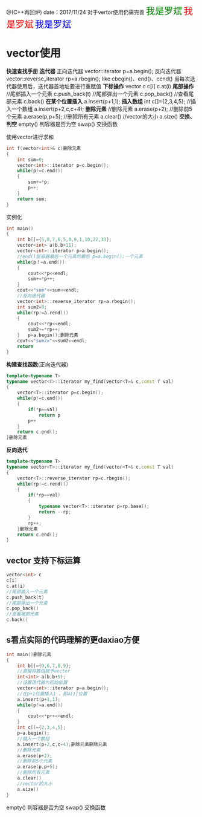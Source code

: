 @(C++再回炉)
date：2017/11/24 
对于vertor使用仍需完善
<font color=green size=5>我是罗斌</font>
<font color=red size=5>我是罗斌</font>
<font color=blue size=5>我是罗斌</font>
# vector使用
**快速查找手册**
**迭代器**
正向迭代器
vector<int>::iterator p=a.begin();
反向迭代器
vector<int>::reverse_iterator rp=a.rbegin();
like cbegin()、end()、cend() 当每次迭代器使用后，迭代器首地址要进行重赋值
**下标操作**
vector<int> c
c[i]
c.at(i)
**尾部操作**
//尾部插入一个元素
c.push_back(t)
//尾部弹出一个元素
c.pop_back()
//查看尾部元素
c.back()
**在某个位置插入**
a.insert(p+1,1);
**插入数组**
int c[]={2,3,4,5};
//插入一个数组
a.insert(p+2,c,c+4);
**删除元素**
//删除元素
a.erase(p+2);
//删除前5个元素
a.erase(p,p+5);
//删除所有元素
a.clear()
//vector的大小
a.size()
**交换、判空**
empty() 判容器是否为空
swap() 交换函数


使用vector进行求和
```c++
int f(vector<int>& c)删除元素
{
	int sum=0;
	vector<int>::iterator p=c.begin();
	while(p!=c.end())
	{
		sum+=*p;
		p++;
	}
	return sum;
}
```
实例化
```c++
int main()
{
	int b[]={5,8,7,6,5,8,9,1,10,22,33};
	vector<int> a(b,b+11);
	vector<int>::iterator p=a.begin();
	//end()是容器最后一个元素的最后	p=a.begin();一个元素
	while(p！=a.end())
	{
		cout<<*p<<endl;
		sum+=*p++;
	}
	cout<<"sum"<<sum<<endl;
	//反向迭代器
	vector<int>::reverse_iterator rp=a.rbegin();
	int sum2=0;
	while(rp!=a.rend())
	{
		cout<<*rp<<endl;
		sum2+=*rp++;
	}	p=a.begin();删除元素
	cout<<"sum2="<<sum2<<endl;
	return
}
```
**构建查找函数**(正向迭代器)
```C++
template<typename T>
typename vector<T>::iterator my_find(vector<T>& c,const T val)
{
	vector<T>::iterator p=c.begin();
	while(p!=c.end())
	{
		if(*p==val)
			return p
		p++
	}
	return c.end();
}删除元素
```
**反向迭代**
```C++
template<typename T>
typename vector<T>::iterator my_find(vector<T>& c,const T val)
{
	vector<T>::reverse_iterator rp=c.rbegin();
	while(rp!=c.rend())
	{
		if(*rp==val)
		{
			typename vector<T>::iterator p=rp.base();
			return --rp;
		}
        rp++;
	}删除元素
	return c.end();
}
```
## vector 支持下标运算
```c++
vector<int> c
c[i]
c.at(i)
//尾部插入一个元素
c.push_back(t)
//尾部弹出一个元素
c.pop_back()
//查看尾部元素
c.back()
```
## s看点实际的代码理解的更daxiao方便
```C++
int main()删除元素
{
	int b[]={0,6,7,8,9};
	//直接将数组赋予vector
	int<int> a(b,b+5);
	//设置迭代器为初始位置
	vector<int>::iterator p=a.begin();
	//在p+1位置插入1 ，即a[1]位置
	a.insert(p+1,1);
	while(p!=a.end())
	{
		cout<<*p++<<endl;
	}
	int c[]={2,3,4,5};
	p=a.begin();
	//插入一个数组
	a.insert(p+2,c,c+4);删除元素删除元素
	//删除元素
	a.erase(p+2);
	//删除前5个元素
	a.erase(p,p+5);
	//删除所有元素
	a.clear()
	//vector的大小
	a.size()
}
```
empty() 判容器是否为空
swap() 交换函数

